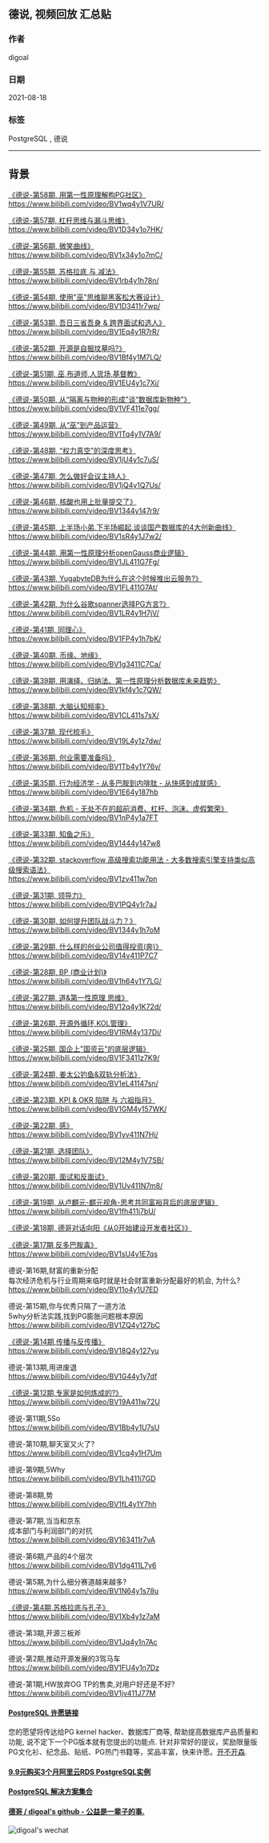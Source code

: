 ## 德说, 视频回放 汇总贴  
    
### 作者    
digoal    
    
### 日期    
2021-08-18     
    
### 标签    
PostgreSQL , 德说  
    
----    
    
## 背景    
[《德说-第58期, 用第一性原理解构PG社区》](../202111/20211102_01.md)    
https://www.bilibili.com/video/BV1wq4y1V7UR/  
  
[《德说-第57期, 杠杆思维与漏斗思维》](../202110/20211031_01.md)  
https://www.bilibili.com/video/BV1D34y1o7HK/  
  
[《德说-第56期, 微笑曲线》](../202110/20211029_02.md)  
https://www.bilibili.com/video/BV1x34y1o7mC/  
  
[《德说-第55期, 苏格拉底 与 减法》](../202110/20211029_01.md)  
https://www.bilibili.com/video/BV1rb4y1h78n/  
  
[《德说-第54期, 使用"巫"思维聊黑客松大赛设计》](../202110/20211028_02.md)  
https://www.bilibili.com/video/BV1D3411r7wp/  
  
[《德说-第53期, 吾日三省吾身 & 跨界面试和选人》](../202110/20211027_02.md)  
https://www.bilibili.com/video/BV1Eq4y1R7rR/  
  
[《德说-第52期, 开源是自掘坟墓吗?》](../202110/20211027_01.md)  
https://www.bilibili.com/video/BV1Bf4y1M7LQ/  
  
[《德说-第51期, 巫,布道师,人货场,基督教》](../202110/20211026_06.md)  
https://www.bilibili.com/video/BV1EU4y1c7Xi/  
  
[《德说-第50期, 从“隔离与物种的形成”谈“数据库新物种”》](../202110/20211025_02.md)  
https://www.bilibili.com/video/BV1VF411e7gg/  
  
[《德说-第49期, 从“巫”到产品运营》](../202110/20211025_01.md)  
https://www.bilibili.com/video/BV1Tq4y1V7A9/  
  
[《德说-第48期, “权力真空”的深度思考》](../202110/20211023_02.md)  
https://www.bilibili.com/video/BV1jU4y1c7uS/   
  
[《德说-第47期, 怎么做好会议主持人》](../202110/20211023_01.md)  
https://www.bilibili.com/video/BV1jQ4y1Q7Us/   
   
[《德说-第46期, 核酸也用上批量提交了》](../202110/20211022_04.md)    
https://www.bilibili.com/video/BV1344y147r9/  
  
[《德说-第45期, 上半场小弟,下半场崛起.谈谈国产数据库的4大创新曲线》](../202110/20211022_03.md)   
https://www.bilibili.com/video/BV1sR4y1J7w2/  
  
[《德说-第44期, 用第一性原理分析openGauss商业逻辑》](../202110/20211016_01.md)    
https://www.bilibili.com/video/BV1JL411G7Fg/  
  
[《德说-第43期, YugabyteDB为什么在这个时候推出云服务?》](../202110/20211014_02.md)    
https://www.bilibili.com/video/BV1FL411G7At/   
  
[《德说-第42期, 为什么谷歌spanner选择PG方言?》](../202110/20211014_01.md)    
https://www.bilibili.com/video/BV1LR4y1H7jV/  
  
[《德说-第41期, 同理心》](../202110/20211013_01.md)  
https://www.bilibili.com/video/BV1FP4y1h7bK/  

[《德说-第40期, 币缘、地缘》](../202110/20211012_02.md)    
https://www.bilibili.com/video/BV1g3411C7Ca/  
  
[《德说-第39期, 用演绎、归纳法、第一性原理分析数据库未来趋势》](../202110/20211012_01.md)  
https://www.bilibili.com/video/BV1kf4y1c7QW/  
  
[《德说-第38期, 大脑认知频率》](../202110/20211009_09.md)  
https://www.bilibili.com/video/BV1CL411s7sX/  
  
[《德说-第37期, 现代梳毛》](../202110/20211009_08.md)  
https://www.bilibili.com/video/BV19L4y1z7dw/  
  
[《德说-第36期, 创业需要准备吗》](../202110/20211006_01.md)  
https://www.bilibili.com/video/BV1Tb4y1Y76v/  
  
[《德说-第35期, 行为经济学 - 从多巴胺到内啡肽 - 从快感到成就感》](../202109/20210926_02.md)  
https://www.bilibili.com/video/BV1E64y187hb  
  
[《德说-第34期, 危机 - 无处不在的超前消费、杠杆、泡沫、虚假繁荣》](../202109/20210926_01.md)  
https://www.bilibili.com/video/BV1nP4y1a7FT  
  
[《德说-第33期, 知鱼之乐》](../202109/20210924_03.md)  
https://www.bilibili.com/video/BV1444y147w8  
  
[《德说-第32期, stackoverflow 高级搜索功能用法 - 大多数搜索引擎支持类似高级搜索语法》](../202109/20210914_04.md)  
https://www.bilibili.com/video/BV1zv411w7pn  
  
[《德说-第31期, 领导力》](../202109/20210913_02.md)  
https://www.bilibili.com/video/BV1PQ4y1r7aJ  
  
[《德说-第30期, 如何提升团队战斗力？》](../202109/20210914_05.md)  
https://www.bilibili.com/video/BV1344y1h7oM  
  
[《德说-第29期, 什么样的创业公司值得投资(奔)》](../202109/20210906_04.md)  
https://www.bilibili.com/video/BV14v411P7C7  
  
[《德说-第28期, BP (商业计划)》](../202109/20210904_06.md)  
https://www.bilibili.com/video/BV1h64y1Y7LG/  
  
[《德说-第27期, 道&第一性原理 思维》](../202108/20210831_03.md)  
https://www.bilibili.com/video/BV12q4y1K72d/  
  
[《德说-第26期, 开源外循环,KOL管理》](../202108/20210829_01.md)    
https://www.bilibili.com/video/BV1RM4y137Di/  
  
[《德说-第25期, 国企上"国资云"的底层逻辑》](../202108/20210827_07.md)  
https://www.bilibili.com/video/BV1F3411z7K9/  
  
[《德说-第24期, 姜太公钓鱼&双轨分析法》](../202108/20210827_06.md)    
https://www.bilibili.com/video/BV1eL41147sn/  
  
[《德说-第23期, KPI & OKR 陷阱 与 六祖指月》](../202108/20210827_01.md)    
https://www.bilibili.com/video/BV1GM4y157WK/  
  
[《德说-第22期, 感》](../202108/20210826_03.md)    
https://www.bilibili.com/video/BV1yv411N7Hj/  
  
[《德说-第21期, 选择团队》](../202108/20210826_01.md)    
https://www.bilibili.com/video/BV12M4y1V7SB/  
  
[《德说-第20期, 面试和反面试》](../202108/20210825_02.md)    
https://www.bilibili.com/video/BV1Uv411N7m8/  
  
[《德说-第19期, 从卢麒元-麒元视角-思考共同富裕背后的底层逻辑》](../202108/20210823_06.md)    
https://www.bilibili.com/video/BV1fh411i7bU/  
  
[《德说-第18期, 德哥对话向阳《从0开始建设开发者社区》》](../202108/20210821_01.md)  
  
[《德说-第17期,反多巴胺毒》](../202108/20210820_01.md)  
https://www.bilibili.com/video/BV1sU4y1E7qs   
  
德说-第16期,财富的重新分配  
每次经济危机与行业周期来临时就是社会财富重新分配最好的机会, 为什么?  
https://www.bilibili.com/video/BV11o4y1U7ED  
  
德说-第15期,你与优秀只隔了一道方法  
5why分析法实践,找到PG膨胀问题根本原因  
https://www.bilibili.com/video/BV1ZQ4y127bC  
  
[《德说-第14期,传播与反传播》](../202108/20210815_01.md)    
https://www.bilibili.com/video/BV18Q4y127yu  
  
德说-第13期,用进废退  
https://www.bilibili.com/video/BV1G44y1y7df  
  
[《德说-第12期,专家是如何炼成的?》](../202108/20210814_01.md)    
https://www.bilibili.com/video/BV19A411w72U  
  
德说-第11期,5So  
https://www.bilibili.com/video/BV1Bb4y1U7sU  
   
德说-第10期,聊天室又火了?  
https://www.bilibili.com/video/BV1cq4y1H7Um  
  
德说-第9期,5Why  
https://www.bilibili.com/video/BV1Lh411i7GD  
  
德说-第8期,势  
https://www.bilibili.com/video/BV1fL4y1Y7hh  
  
德说-第7期,当当和京东  
成本部门与利润部门的对抗  
https://www.bilibili.com/video/BV163411r7vA  
  
德说-第6期,产品的4个层次  
https://www.bilibili.com/video/BV1dg411L7y6  
  
德说-第5期,为什么细分赛道越来越多?  
https://www.bilibili.com/video/BV1N64y1s78u  
  
[《德说-第4期,苏格拉底与孔子》](../202108/20210807_01.md)    
https://www.bilibili.com/video/BV1Xb4y1z7aM  
  
德说-第3期,开源三板斧  
https://www.bilibili.com/video/BV1Jq4y1n7Ac  
  
德说-第2期,推动开源发展的3驾马车  
https://www.bilibili.com/video/BV1FU4y1n7Dz  
  
德说-第1期,HW放弃OG TP的售卖,对用户好还是不好?  
https://www.bilibili.com/video/BV1jv411J77M  
  
  
  
#### [PostgreSQL 许愿链接](https://github.com/digoal/blog/issues/76 "269ac3d1c492e938c0191101c7238216")
您的愿望将传达给PG kernel hacker、数据库厂商等, 帮助提高数据库产品质量和功能, 说不定下一个PG版本就有您提出的功能点. 针对非常好的提议，奖励限量版PG文化衫、纪念品、贴纸、PG热门书籍等，奖品丰富，快来许愿。[开不开森](https://github.com/digoal/blog/issues/76 "269ac3d1c492e938c0191101c7238216").  
  
  
#### [9.9元购买3个月阿里云RDS PostgreSQL实例](https://www.aliyun.com/database/postgresqlactivity "57258f76c37864c6e6d23383d05714ea")
  
  
#### [PostgreSQL 解决方案集合](https://yq.aliyun.com/topic/118 "40cff096e9ed7122c512b35d8561d9c8")
  
  
#### [德哥 / digoal's github - 公益是一辈子的事.](https://github.com/digoal/blog/blob/master/README.md "22709685feb7cab07d30f30387f0a9ae")
  
  
![digoal's wechat](../pic/digoal_weixin.jpg "f7ad92eeba24523fd47a6e1a0e691b59")
  

